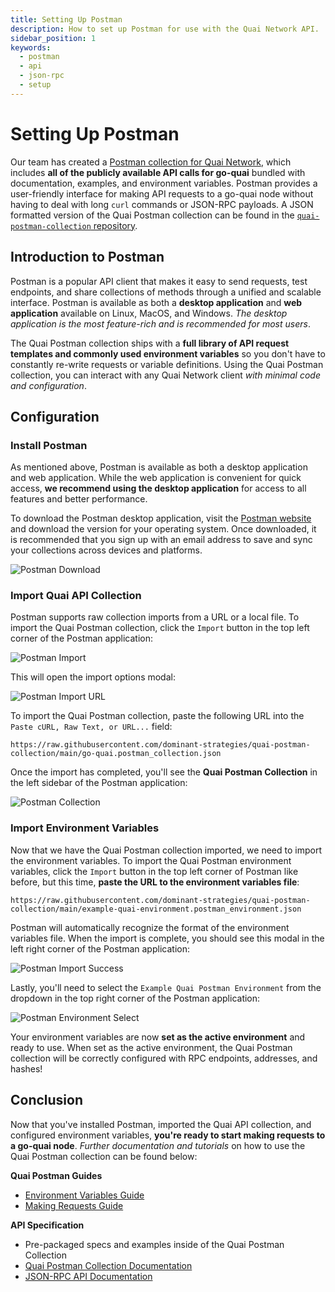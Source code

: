 ```yaml
---
title: Setting Up Postman
description: How to set up Postman for use with the Quai Network API.
sidebar_position: 1
keywords:
  - postman
  - api
  - json-rpc
  - setup
---
```


# Setting Up Postman

Our team has created a [Postman collection for Quai Network](https://documenter.getpostman.com/view/19820580/2s935iv7GU), which includes **all of the publicly available API calls for go-quai** bundled with documentation, examples, and environment variables. Postman provides a user-friendly interface for making API requests to a go-quai node without having to deal with long `curl` commands or JSON-RPC payloads. A JSON formatted version of the Quai Postman collection can be found in the [`quai-postman-collection` repository](https://github.com/dominant-strategies/quai-postman-collection).

## Introduction to Postman

Postman is a popular API client that makes it easy to send requests, test endpoints, and share collections of methods through a unified and scalable interface. Postman is available as both a **desktop application** and **web application** available on Linux, MacOS, and Windows. _The desktop application is the most feature-rich and is recommended for most users_.

The Quai Postman collection ships with a **full library of API request templates and commonly used environment variables** so you don't have to constantly re-write requests or variable definitions. Using the Quai Postman collection, you can interact with any Quai Network client _with minimal code and configuration_.

## Configuration

### Install Postman

As mentioned above, Postman is available as both a desktop application and web application. While the web application is convenient for quick access, **we recommend using the desktop application** for access to all features and better performance.

To download the Postman desktop application, visit the [Postman website](https://www.postman.com/downloads/) and download the version for your operating system. Once downloaded, it is recommended that you sign up with an email address to save and sync your collections across devices and platforms.

![Postman Download](/img/Postman/PostmanDownload.jpg)

### Import Quai API Collection

Postman supports raw collection imports from a URL or a local file. To import the Quai Postman collection, click the `Import` button in the top left corner of the Postman application:

![Postman Import](/img/Postman/PostmanImportButton.png)

This will open the import options modal:

![Postman Import URL](/img/Postman/PostmanImportModal.png)

To import the Quai Postman collection, paste the following URL into the `Paste cURL, Raw Text, or URL...` field:

```
https://raw.githubusercontent.com/dominant-strategies/quai-postman-collection/main/go-quai.postman_collection.json
```

Once the import has completed, you'll see the **Quai Postman Collection** in the left sidebar of the Postman application:

![Postman Collection](/img/Postman/PostmanCollection.png)

### Import Environment Variables

Now that we have the Quai Postman collection imported, we need to import the environment variables. To import the Quai Postman environment variables, click the `Import` button in the top left corner of Postman like before, but this time, **paste the URL to the environment variables file**:

```
https://raw.githubusercontent.com/dominant-strategies/quai-postman-collection/main/example-quai-environment.postman_environment.json
```

Postman will automatically recognize the format of the environment variables file. When the import is complete, you should see this modal in the left right corner of the Postman application:

![Postman Import Success](/img/Postman/PostmanImportSuccess.png)

Lastly, you'll need to select the `Example Quai Postman Environment` from the dropdown in the top right corner of the Postman application:

![Postman Environment Select](/img/Postman/PostmanEnvironmentSelect.png)

Your environment variables are now **set as the active environment** and ready to use. When set as the active environment, the Quai Postman collection will be correctly configured with RPC endpoints, addresses, and hashes!

## Conclusion

Now that you've installed Postman, imported the Quai API collection, and configured environment variables, **you're ready to start making requests to a go-quai node**. _Further documentation and tutorials_ on how to use the Quai Postman collection can be found below:

**Quai Postman Guides**

- [Environment Variables Guide](/develop/go-quai-postman/environment-variables/)
- [Making Requests Guide](/develop/go-quai-postman/using-quai-api)

**API Specification**

- Pre-packaged specs and examples inside of the Quai Postman Collection
- [Quai Postman Collection Documentation](https://documenter.getpostman.com/view/19820580/2s935iv7GU)
- [JSON-RPC API Documentation](/develop/apis/json-rpc)
